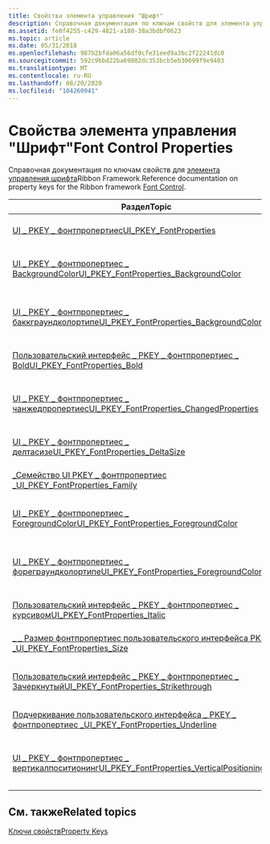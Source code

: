 ```yaml
---
title: Свойства элемента управления "Шрифт"
description: Справочная документация по ключам свойств для элемента управления шрифта Ribbon Framework.
ms.assetid: fe0f4255-c429-4821-a180-38a3bdbf0623
ms.topic: article
ms.date: 05/31/2018
ms.openlocfilehash: 987b2bfda06a56df0cfe31eed9a3bc2f22241dc0
ms.sourcegitcommit: 592c9bbd22ba69802dc353bcb5eb30699f9e9403
ms.translationtype: MT
ms.contentlocale: ru-RU
ms.lasthandoff: 08/20/2020
ms.locfileid: "104260941"
---
```

# <a name="font-control-properties"></a><span data-ttu-id="27e74-103">Свойства элемента управления "Шрифт"</span><span class="sxs-lookup"><span data-stu-id="27e74-103">Font Control Properties</span></span>

<span data-ttu-id="27e74-104">Справочная документация по ключам свойств для [элемента управления шрифта](windowsribbon-controls-fontcontrol.md)Ribbon Framework.</span><span class="sxs-lookup"><span data-stu-id="27e74-104">Reference documentation on property keys for the Ribbon framework [Font Control](windowsribbon-controls-fontcontrol.md).</span></span>



| <span data-ttu-id="27e74-105">Раздел</span><span class="sxs-lookup"><span data-stu-id="27e74-105">Topic</span></span>                                                                                                                               | <span data-ttu-id="27e74-106">Содержимое</span><span class="sxs-lookup"><span data-stu-id="27e74-106">Contents</span></span>                                                                          |
|-------------------------------------------------------------------------------------------------------------------------------------|-----------------------------------------------------------------------------------|
| [<span data-ttu-id="27e74-107">UI \_ PKEY \_ фонтпропертиес</span><span class="sxs-lookup"><span data-stu-id="27e74-107">UI\_PKEY\_FontProperties</span></span>](windowsribbon-reference-properties-uipkey-fontproperties.md)                                            | <span data-ttu-id="27e74-108">Определяет свойство UI \_ PKEY \_ фонтпропертиес.</span><span class="sxs-lookup"><span data-stu-id="27e74-108">Identifies the UI\_PKEY\_FontProperties property.</span></span><br/>                      |
| [<span data-ttu-id="27e74-109">UI \_ PKEY \_ фонтпропертиес \_ BackgroundColor</span><span class="sxs-lookup"><span data-stu-id="27e74-109">UI\_PKEY\_FontProperties\_BackgroundColor</span></span>](/windows/desktop/windowsribbon/windowsribbon-reference-properties-uipkey-fontproperties-backgroundcolor) | <span data-ttu-id="27e74-110">Определяет свойство UI \_ PKEY \_ фонтпропертиес \_ BackgroundColor.</span><span class="sxs-lookup"><span data-stu-id="27e74-110">Identifies the UI\_PKEY\_FontProperties\_BackgroundColor property.</span></span><br/>     |
| [<span data-ttu-id="27e74-111">UI \_ PKEY \_ фонтпропертиес \_ баккграундколортипе</span><span class="sxs-lookup"><span data-stu-id="27e74-111">UI\_PKEY\_FontProperties\_BackgroundColorType</span></span>](windowsribbon-reference-properties-uipkey-fontproperties-backgroundcolortype.md)   | <span data-ttu-id="27e74-112">Определяет свойство UI \_ PKEY \_ фонтпропертиес \_ баккграундколортипе.</span><span class="sxs-lookup"><span data-stu-id="27e74-112">Identifies the UI\_PKEY\_FontProperties\_BackgroundColorType property.</span></span><br/> |
| [<span data-ttu-id="27e74-113">Пользовательский интерфейс \_ PKEY \_ фонтпропертиес \_ Bold</span><span class="sxs-lookup"><span data-stu-id="27e74-113">UI\_PKEY\_FontProperties\_Bold</span></span>](windowsribbon-reference-properties-uipkey-fontproperties-bold.md)                                 | <span data-ttu-id="27e74-114">Определяет свойство UI \_ PKEY \_ фонтпропертиес \_ Bold.</span><span class="sxs-lookup"><span data-stu-id="27e74-114">Identifies the UI\_PKEY\_FontProperties\_Bold property.</span></span><br/>                |
| [<span data-ttu-id="27e74-115">UI \_ PKEY \_ фонтпропертиес \_ чанжедпропертиес</span><span class="sxs-lookup"><span data-stu-id="27e74-115">UI\_PKEY\_FontProperties\_ChangedProperties</span></span>](windowsribbon-reference-properties-uipkey-fontproperties-changedproperties.md)       | <span data-ttu-id="27e74-116">Определяет свойство UI \_ PKEY \_ фонтпропертиес \_ чанжедпропертиес.</span><span class="sxs-lookup"><span data-stu-id="27e74-116">Identifies the UI\_PKEY\_FontProperties\_ChangedProperties property.</span></span><br/>   |
| [<span data-ttu-id="27e74-117">UI \_ PKEY \_ фонтпропертиес \_ делтасизе</span><span class="sxs-lookup"><span data-stu-id="27e74-117">UI\_PKEY\_FontProperties\_DeltaSize</span></span>](windowsribbon-reference-properties-uipkey-fontproperties-deltasize.md)                       | <span data-ttu-id="27e74-118">Определяет свойство UI \_ PKEY \_ фонтпропертиес \_ делтасизе.</span><span class="sxs-lookup"><span data-stu-id="27e74-118">Identifies the UI\_PKEY\_FontProperties\_DeltaSize property.</span></span><br/>           |
| [<span data-ttu-id="27e74-119">\_Семейство UI PKEY \_ фонтпропертиес \_</span><span class="sxs-lookup"><span data-stu-id="27e74-119">UI\_PKEY\_FontProperties\_Family</span></span>](windowsribbon-reference-properties-uipkey-fontproperties-family.md)                             | <span data-ttu-id="27e74-120">Идентифицирует свойство UI \_ PKEY \_ фонтпропертиес \_ Family.</span><span class="sxs-lookup"><span data-stu-id="27e74-120">Identifies the UI\_PKEY\_FontProperties\_Family property.</span></span><br/>              |
| [<span data-ttu-id="27e74-121">UI \_ PKEY \_ фонтпропертиес \_ ForegroundColor</span><span class="sxs-lookup"><span data-stu-id="27e74-121">UI\_PKEY\_FontProperties\_ForegroundColor</span></span>](windowsribbon-reference-properties-uipkey-fontproperties-foregroundcolor.md)           | <span data-ttu-id="27e74-122">Определяет свойство UI \_ PKEY \_ фонтпропертиес \_ ForegroundColor.</span><span class="sxs-lookup"><span data-stu-id="27e74-122">Identifies the UI\_PKEY\_FontProperties\_ForegroundColor property.</span></span><br/>     |
| [<span data-ttu-id="27e74-123">UI \_ PKEY \_ фонтпропертиес \_ фореграундколортипе</span><span class="sxs-lookup"><span data-stu-id="27e74-123">UI\_PKEY\_FontProperties\_ForegroundColorType</span></span>](windowsribbon-reference-properties-uipkey-fontproperties-foregroundcolortype.md)   | <span data-ttu-id="27e74-124">Определяет свойство UI \_ PKEY \_ фонтпропертиес \_ фореграундколортипе.</span><span class="sxs-lookup"><span data-stu-id="27e74-124">Identifies the UI\_PKEY\_FontProperties\_ForegroundColorType property.</span></span><br/> |
| [<span data-ttu-id="27e74-125">Пользовательский интерфейс \_ PKEY \_ фонтпропертиес \_ курсивом</span><span class="sxs-lookup"><span data-stu-id="27e74-125">UI\_PKEY\_FontProperties\_Italic</span></span>](windowsribbon-reference-properties-uipkey-fontproperties-italic.md)                             | <span data-ttu-id="27e74-126">Определяет свойство UI \_ PKEY \_ фонтпропертиес \_ Italic.</span><span class="sxs-lookup"><span data-stu-id="27e74-126">Identifies the UI\_PKEY\_FontProperties\_Italic property.</span></span><br/>              |
| [<span data-ttu-id="27e74-127">\_ \_ Размер фонтпропертиес пользовательского интерфейса PKEY \_</span><span class="sxs-lookup"><span data-stu-id="27e74-127">UI\_PKEY\_FontProperties\_Size</span></span>](windowsribbon-reference-properties-uipkey-fontproperties-size.md)                                 | <span data-ttu-id="27e74-128">Определяет свойство UI \_ PKEY \_ фонтпропертиес \_ size.</span><span class="sxs-lookup"><span data-stu-id="27e74-128">Identifies the UI\_PKEY\_FontProperties\_Size property.</span></span><br/>                |
| [<span data-ttu-id="27e74-129">Пользовательский интерфейс \_ PKEY \_ фонтпропертиес \_ Зачеркнутый</span><span class="sxs-lookup"><span data-stu-id="27e74-129">UI\_PKEY\_FontProperties\_Strikethrough</span></span>](windowsribbon-reference-properties-uipkey-fontproperties-strikethrough.md)               | <span data-ttu-id="27e74-130">Определяет свойство UI \_ PKEY \_ фонтпропертиес \_ Зачеркнутый.</span><span class="sxs-lookup"><span data-stu-id="27e74-130">Identifies the UI\_PKEY\_FontProperties\_Strikethrough property.</span></span><br/>       |
| [<span data-ttu-id="27e74-131">Подчеркивание пользовательского интерфейса \_ PKEY \_ фонтпропертиес \_</span><span class="sxs-lookup"><span data-stu-id="27e74-131">UI\_PKEY\_FontProperties\_Underline</span></span>](windowsribbon-reference-properties-uipkey-fontproperties-underline.md)                       | <span data-ttu-id="27e74-132">Определяет \_ \_ \_ свойство подчеркивания UI PKEY фонтпропертиес.</span><span class="sxs-lookup"><span data-stu-id="27e74-132">Identifies the UI\_PKEY\_FontProperties\_Underline property.</span></span><br/>           |
| [<span data-ttu-id="27e74-133">UI \_ PKEY \_ фонтпропертиес \_ вертикалпоситионинг</span><span class="sxs-lookup"><span data-stu-id="27e74-133">UI\_PKEY\_FontProperties\_VerticalPositioning</span></span>](windowsribbon-reference-properties-uipkey-fontproperties-verticalpositioning.md)   | <span data-ttu-id="27e74-134">Определяет свойство UI \_ PKEY \_ фонтпропертиес \_ вертикалпоситионинг.</span><span class="sxs-lookup"><span data-stu-id="27e74-134">Identifies the UI\_PKEY\_FontProperties\_VerticalPositioning property.</span></span><br/> |



 

## <a name="related-topics"></a><span data-ttu-id="27e74-135">См. также</span><span class="sxs-lookup"><span data-stu-id="27e74-135">Related topics</span></span>

<dl> <dt>

[<span data-ttu-id="27e74-136">Ключи свойств</span><span class="sxs-lookup"><span data-stu-id="27e74-136">Property Keys</span></span>](windowsribbon-reference-properties.md)
</dt> </dl>

 

